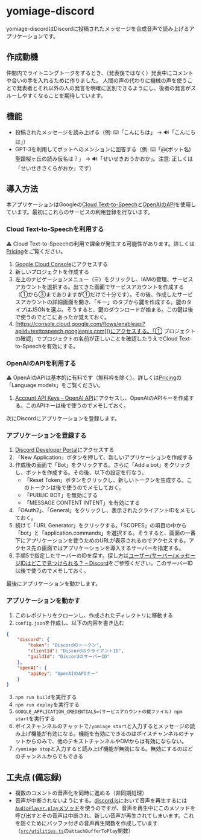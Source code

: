 # yomiage-discord
yomiage-discordはDiscordに投稿されたメッセージを合成音声で読み上げるアプリケーションです。

## 作成動機
仲間内でライトニングトークをするとき、（発表後ではなく）発表中にコメントや合いの手を入れるために作りました。
人間の声の代わりに機械の声を使うことで発表者とそれ以外の人の発言を明確に区別できるようにし、後者の発言がスルーしやすくなることを期待しています。

## 機能
- 投稿されたメッセージを読み上げる（例: ⌨️「こんにちは」 → 🔊「こんにちは」）
- GPT-3を利用してボットへのメンションに回答する（例: ⌨️「@(ボット名) 聖蹟桜ヶ丘の読み仮名は？」 → 🔊「せいせきおうかおか」。注意: 正しくは「せいせきさくらがおか」です）

## 導入方法
本アプリケーションはGoogleの[Cloud Text-to-Speech](https://cloud.google.com/text-to-speech)と[OpenAIのAPI](https://openai.com/api/)を使用しています。最初にこれらのサービスの利用登録を行ないます。

### Cloud Text-to-Speechを利用する
⚠️ Cloud Text-to-Speechの利用で課金が発生する可能性があります。詳しくは[Pricing](https://cloud.google.com/text-to-speech/pricing)をご覧ください。

1. [Google Cloud Console](https://console.cloud.google.com)にアクセスする
2. 新しいプロジェクトを作成する
3. 左上のナビゲーションメニュー（☰）をクリックし、IAMの管理、サービスアカウントを選択する。出てきた画面でサービスアカウントを作成する（①から③までありますが①だけで十分です）。その後、作成したサービスアカウントの詳細画面を開き、「キー」のタブから鍵を作成する。鍵のタイプはJSONを選ぶ。そうすると、鍵のダウンロードが始まる。この鍵は後で使うのでどこにあったか覚えておく。
4. [https://console.cloud.google.com/flows/enableapi?apiid=texttospeech.googleapis.com]()にアクセスする。「① プロジェクトの確認」でプロジェクトの名前が正しいことを確認したうえでCloud Text-to-Speechを有効にする。

### OpenAIのAPIを利用する
⚠️ OpenAIのAPIは基本的に有料です（無料枠を除く）。詳しくは[Pricing](https://openai.com/api/pricing/)の「Language models」をご覧ください。

1. [Account API Keys - OpenAI API](https://beta.openai.com/account/api-keys)にアクセスし、OpenAIのAPIキーを作成する。このAPIキーは後で使うのでメモしておく。

次にDiscordにアプリケーションを登録します。

### アプリケーションを登録する
1. [Discord Developer Portal](https://discord.com/developers/applications)にアクセスする
2. 「New Application」ボタンを押して、新しいアプリケーションを作成する
3. 作成後の画面で「Bot」をクリックする。さらに「Add a bot」をクリックし、ボットを作成する。その後、以下の設定を行なう。
    - 「Reset Token」ボタンをクリックし、新しいトークンを生成する。このトークンは後で使うのでメモしておく。
    - 「PUBLIC BOT」を無効にする
    - 「MESSAGE CONTENT INTENT」を有効にする
4. 「OAuth2」、「General」をクリックし、表示されたクライアントIDをメモしておく。
5. 続けて「URL Generator」をクリックする。「SCOPES」の項目の中から「bot」と「application.commands」を選択する。そうすると、画面の一番下にアプリケーションを使うためのURLが表示されるのでアクセスする。アクセス先の画面ではアプリケーションを導入するサーバーを指定する。
6. 手順5で指定したサーバーのIDを探す。探し方は[ユーザー/サーバー/メッセージIDはどこで見つけられる？ – Discord](https://support.discord.com/hc/ja/articles/206346498-%E3%83%A6%E3%83%BC%E3%82%B6%E3%83%BC-%E3%82%B5%E3%83%BC%E3%83%90%E3%83%BC-%E3%83%A1%E3%83%83%E3%82%BB%E3%83%BC%E3%82%B8ID%E3%81%AF%E3%81%A9%E3%81%93%E3%81%A7%E8%A6%8B%E3%81%A4%E3%81%91%E3%82%89%E3%82%8C%E3%82%8B-)をご参照ください。このサーバーIDは後で使うのでメモしておく。

最後にアプリケーションを動かします。

### アプリケーションを動かす
1. このレポジトリをクローンし、作成されたディレクトリに移動する
2. `config.json`を作成し、以下の内容を書き込む
```json
{
    "discord": {
        "token": "Discordのトークン",
        "clientId": "DiscordのクライアントID",
        "guildId": "DiscordのサーバーID"
    },
    "openAI": {
        "apiKey": "OpenAIのAPIキー"
    }
}
```
3. `npm run build`を実行する
4. `npm run deploy`を実行する
5. `GOOGLE_APPLICATION_CREDENTIALS=(サービスアカウントの鍵ファイル) npm start`を実行する
6. ボイスチャンネルのチャットで`/yomiage start`と入力するとメッセージの読み上げ機能が有効になる。機能を有効にできるのはボイスチャンネルのチャットからのみで、他のテキストチャンネルやDMからは有効にならない。
7. `/yomiage stop`と入力すると読み上げ機能が無効になる。無効にするのはどのチャンネルからでもできる

## 工夫点 (備忘録)
- 複数のコメントの音声化を同時に進める（非同期処理）
- 音声が中断されないようにする。[discord.js](https://discord.js.org/#/)において音声を再生するには[`AudioPlayer.play`メソッド](https://discord.js.org/#/docs/voice/main/class/AudioPlayer?scrollTo=play)を使うのですが、音声を再生中にこのメソッドを呼び出すとその音声は中断され、新しい音声が再生されてしまいます。これを防ぐためにバッファ付きの音声再生関数を作成しています（[`src/utilities.ts`](src/utilities.ts)の`attachBufferToPlay`関数）
